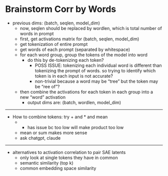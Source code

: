 # Brainstorm Corr by Words

- previous dims: (batch, seqlen, model_dim)
    - now, seqlen should be replaced by wordlen, which is total number of words in prompt
    - first, get activations matrix for (batch, seqlen, model_dim)
    - get tokenization of entire prompt
    - get words of each prompt (separated by whitespace)
    - for each word group, group the tokens of the model into word
        - do this by de-tokenizing each token?
            - POSS ISSUE: tokenizing each individual word is different than tokenizing the prompt of words.  so trying to identify which token is in each input is not accurate?
            - non-trivial because a word may be “tree” but the token may be “ree of”?
    - then combine the activations for each token in each group into a new “word” activation
        - output dims are: (batch, wordlen, model_dim)

---

- How to combine tokens: try + and * and mean
    - * has issue bc too low will make product too low
    - mean or sum makes more sense
    - ask chatgpt, claude

---

- alternatives to activation correlation to pair SAE latents
    - only look at single tokens they have in common
    - semantic similarity (top k)
    - common embedding space similarity